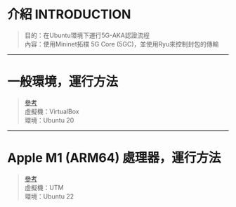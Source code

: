# 介紹 INTRODUCTION
> 目的：在Ubuntu環境下運行5G-AKA認證流程  
> 內容：使用Mininet拓樸 5G Core (5GC)，並使用Ryu來控制封包的傳輸  
***
# 一般環境，運行方法
> [參考](https://github.com/THU-DBLAB/5G-Authentication/blob/main/README_standard.md)  
> 虛擬機：VirtualBox  
> 環境：Ubuntu 20  
***
# Apple M1 (ARM64) 處理器，運行方法
> [參考](https://github.com/THU-DBLAB/5G-Authentication/blob/main/README_arm64.md)  
> 虛擬機：UTM  
> 環境：Ubuntu 22  
